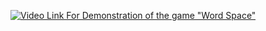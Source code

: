 [![Video Link For Demonstration of the game "Word Space"](https://img.youtube.com/vi/mus8l7OGob0&feature=youtu.be/0.jpg)](https://www.youtube.com/watch?v=mus8l7OGob0&feature=youtu.be)
